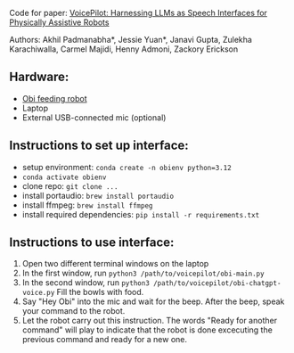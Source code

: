 Code for paper: [VoicePilot: Harnessing LLMs as Speech Interfaces for Physically Assistive Robots](https://dl.acm.org/doi/10.1145/3654777.3676401)

Authors: Akhil Padmanabha*, Jessie Yuan*, Janavi Gupta, Zulekha Karachiwalla, Carmel Majidi, Henny Admoni, Zackory Erickson

Hardware: 
-
- [Obi feeding robot](https://meetobi.com/)
- Laptop
- External USB-connected mic (optional)

Instructions to set up interface: 
-
- setup environment: `conda create -n obienv python=3.12`
- `conda activate obienv`
- clone repo: `git clone ...`
- install portaudio: ```brew install portaudio```
- install ffmpeg: ```brew install ffmpeg```
- install required dependencies: ```pip install -r requirements.txt```

Instructions to use interface: 
- 
1. Open two different terminal windows on the laptop
2. In the first window, run `python3 /path/to/voicepilot/obi-main.py`
3. In the second window, run `python3 /path/to/voicepilot/obi-chatgpt-voice.py`
Fill the bowls with food. 
4. Say "Hey Obi" into the mic and wait for the beep. After the beep, speak your command to the robot.
5. Let the robot carry out this instruction. The words "Ready for another command" will play to indicate that the robot is done excecuting the previous command and ready for a new one. 
